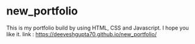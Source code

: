 # new_portfolio
This is my portfolio build by using HTML, CSS and Javascript. I hope you like it.
link : https://deeveshgupta70.github.io/new_portfolio/
